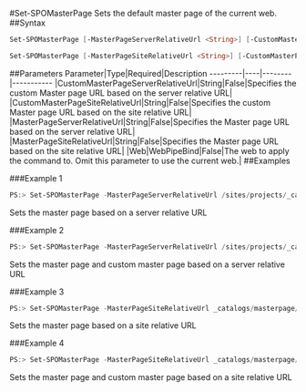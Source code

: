 #Set-SPOMasterPage
Sets the default master page of the current web.
##Syntax
```powershell
Set-SPOMasterPage [-MasterPageServerRelativeUrl <String>] [-CustomMasterPageServerRelativeUrl <String>] [-Web <WebPipeBind>]
```


```powershell
Set-SPOMasterPage [-MasterPageSiteRelativeUrl <String>] [-CustomMasterPageSiteRelativeUrl <String>] [-Web <WebPipeBind>]
```


##Parameters
Parameter|Type|Required|Description
---------|----|--------|-----------
|CustomMasterPageServerRelativeUrl|String|False|Specifies the custom Master page URL based on the server relative URL|
|CustomMasterPageSiteRelativeUrl|String|False|Specifies the custom Master page URL based on the site relative URL|
|MasterPageServerRelativeUrl|String|False|Specifies the Master page URL based on the server relative URL|
|MasterPageSiteRelativeUrl|String|False|Specifies the Master page URL based on the site relative URL|
|Web|WebPipeBind|False|The web to apply the command to. Omit this parameter to use the current web.|
##Examples

###Example 1
```powershell
PS:> Set-SPOMasterPage -MasterPageServerRelativeUrl /sites/projects/_catalogs/masterpage/oslo.master
```
Sets the master page based on a server relative URL

###Example 2
```powershell
PS:> Set-SPOMasterPage -MasterPageServerRelativeUrl /sites/projects/_catalogs/masterpage/oslo.master -CustomMasterPageServerRelativeUrl /sites/projects/_catalogs/masterpage/oslo.master
```
Sets the master page and custom master page based on a server relative URL

###Example 3
```powershell
PS:> Set-SPOMasterPage -MasterPageSiteRelativeUrl _catalogs/masterpage/oslo.master
```
Sets the master page based on a site relative URL

###Example 4
```powershell
PS:> Set-SPOMasterPage -MasterPageSiteRelativeUrl _catalogs/masterpage/oslo.master -CustomMasterPageSiteRelativeUrl _catalogs/masterpage/oslo.master
```
Sets the master page and custom master page based on a site relative URL

